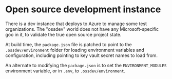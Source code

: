 # Open source development instance

There is a dev instance that deploys to Azure to manage some test organizations. The
"ossdev" world does not have any Microsoft-specific goo in it, to validate the true
open source project state.

At build time, the `package.json` file is patched to point to the `.ossdev/environment` folder
for loading environment variables and configuration, including pointing to key vault
secret names to load from.

An alternate to modifying the `package.json` is to set the `ENVIRONMENT_MODULES`
environment variable, or in `.env`, to `.ossdev/environment`.
